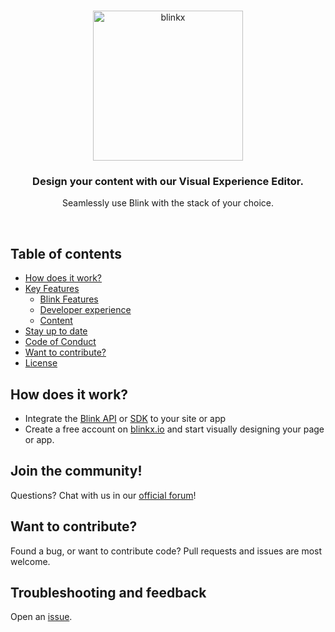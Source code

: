 <br />
<p align="center">
  <img alt="blinkx" src="https://cdn.blinkcms.com/blink/blinkxlogo.png" width="240"/>
</p>

<h3 align="center">
  Design your content with our Visual Experience Editor.
</h3>
<p align="center">
  Seamlessly use Blink with the stack of your choice.
</p>

<br />

## Table of contents

- [How does it work?](#how-does-it-work)
- [Key Features](#key-features)
  - [Blink Features](#)
  - [Developer experience](#developer-experience)
  - [Content](#-content)
- [Stay up to date](#stay-up-to-date)
- [Code of Conduct](#code-of-conduct)
- [Want to contribute?](#want-to-contribute)
- [License](#license)

## How does it work?

- Integrate the [Blink API](https://blinkx.io/api-browser) or [SDK](https://www.npmjs.com/package/blinkx.io) to your site or app
- Create a free account on [blinkx.io](https://blinkx.io) and start visually designing your page or app.

## Join the community!

Questions? Chat with us in our [official forum](https://discord.gg/6rTSFY95)!

## Want to contribute?

Found a bug, or want to contribute code? Pull requests and issues are most welcome.

## Troubleshooting and feedback

Open an [issue](https://github.com/Blinkx-IO/blink/issues).
